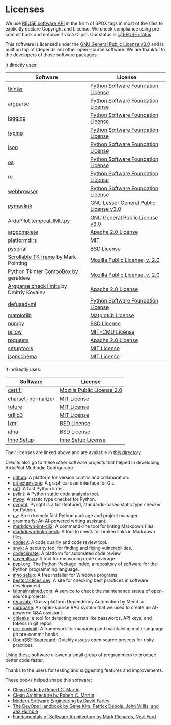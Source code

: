 <!--
SPDX-FileCopyrightText: 2024-2025 Amilcar do Carmo Lucas <amilcar.lucas@iav.de>

SPDX-License-Identifier: GPL-3.0-or-later
-->

# Licenses

We use [REUSE software API](https://api.reuse.software/) in the form of SPDX tags in most of the files to explicitly declare Copyright and License.
We check compliance using pre-commit hook and enforce it via a CI job.
Our status is [![REUSE status](https://api.reuse.software/badge/github.com/ArduPilot/MethodicConfigurator)](https://api.reuse.software/info/github.com/ArduPilot/MethodicConfigurator)

This software is licensed under the [GNU General Public License v3.0](../LICENSE.md) and is built on top of (depends on) other open-source software.
We are thankful to the developers of those software packages.

It directly uses:

| Software | License |
|----------|---------|
| [tkinter](https://docs.python.org/3/library/tkinter.html) | [Python Software Foundation License](https://docs.python.org/3/license.html) |
| [argparse](https://docs.python.org/3/library/argparse.html) | [Python Software Foundation License](https://docs.python.org/3/license.html) |
| [logging](https://docs.python.org/3/library/logging.html) | [Python Software Foundation License](https://docs.python.org/3/license.html) |
| [typing](https://docs.python.org/3/library/typing.html) | [Python Software Foundation License](https://docs.python.org/3/license.html) |
| [json](https://docs.python.org/3/library/json.html) | [Python Software Foundation License](https://docs.python.org/3/license.html) |
| [os](https://docs.python.org/3/library/os.html) | [Python Software Foundation License](https://docs.python.org/3/license.html) |
| [re](https://docs.python.org/3/library/re.html) | [Python Software Foundation License](https://docs.python.org/3/license.html) |
| [webbrowser](https://docs.python.org/3/library/webbrowser.html) | [Python Software Foundation License](https://docs.python.org/3/license.html) |
| [pymavlink](https://github.com/ArduPilot/pymavlink) | [GNU Lesser General Public License v3.0](https://github.com/ArduPilot/pymavlink/blob/master/COPYING) |
| [ArduPilot tempcal_IMU.py](https://github.com/ArduPilot/ardupilot/blob/master/Tools/scripts/tempcal_IMU.py) | [GNU General Public License v3.0](https://github.com/ArduPilot/ardupilot/blob/master/COPYING.txt) |
| [argcomplete](https://github.com/kislyuk/argcomplete) | [Apache 2.0 License](https://raw.githubusercontent.com/kislyuk/argcomplete/refs/heads/main/LICENSE.rst) |
| [platformdirs](https://platformdirs.readthedocs.io/en/latest/index.html) | [MIT](https://github.com/platformdirs/platformdirs/blob/main/LICENSE) |
| [pyserial](https://pyserial.readthedocs.io/en/latest/pyserial.html) | [BSD License](https://github.com/pyserial/pyserial/blob/master/LICENSE.txt) |
| [Scrollable TK frame](https://gist.github.com/mp035/9f2027c3ef9172264532fcd6262f3b01) by Mark Pointing | [Mozilla Public License, v. 2.0](https://mozilla.org/MPL/2.0/) |
| [Python Tkinter ComboBox](https://dev.to/geraldew/python-tkinter-an-exercise-in-wrapping-the-combobox-ndb) by geraldew | [Mozilla Public License, v. 2.0](https://mozilla.org/MPL/2.0/) |
| [Argparse check limits](https://gist.github.com/dmitriykovalev/2ab1aa33a8099ef2d514925d84aa89e7) by Dmitriy Kovalev | [Apache 2.0 License](http://www.apache.org/licenses/LICENSE-2.0) |
| [defusedxml](https://github.com/tiran/defusedxml) | [Python Software Foundation License](https://github.com/tiran/defusedxml/blob/main/LICENSE) |
| [matplotlib](https://matplotlib.org/) | [Matplotlib License](https://github.com/matplotlib/matplotlib/blob/main/LICENSE/LICENSE) |
| [numpy](https://numpy.org/) | [BSD License](https://github.com/numpy/numpy/blob/main/LICENSE.txt) |
| [pillow](https://python-pillow.github.io/) | [MIT-CMU License](https://github.com/python-pillow/Pillow/blob/main/LICENSE) |
| [requests](https://requests.readthedocs.io/) | [Apache 2.0 License](https://github.com/psf/requests/blob/main/LICENSE) |
| [setuptools](https://setuptools.pypa.io/) | [MIT License](https://github.com/pypa/setuptools/blob/main/LICENSE) |
| [jsonschema](https://python-jsonschema.readthedocs.io/en/stable/) | [MIT License](https://github.com/python-jsonschema/jsonschema/blob/main/COPYING) |

It indirectly uses:

| Software | License |
|----------|---------|
| [certifi](https://github.com/certifi/python-certifi) | [Mozilla Public License 2.0](https://github.com/certifi/python-certifi/blob/master/LICENSE) |
| [charset-normalizer](https://github.com/Ousret/charset_normalizer) | [MIT License](https://github.com/Ousret/charset_normalizer/blob/master/LICENSE) |
| [future](https://github.com/PythonCharmers/python-future) | [MIT License](https://github.com/PythonCharmers/python-future/blob/master/LICENSE.txt) |
| [urllib3](https://github.com/urllib3/urllib3) | [MIT License](https://github.com/urllib3/urllib3/blob/main/LICENSE.txt) |
| [lxml](https://github.com/lxml/lxml) | [BSD License](https://github.com/lxml/lxml/blob/master/LICENSE.txt) |
| [idna](https://github.com/kjd/idna) | [BSD License](https://github.com/kjd/idna/blob/master/LICENSE.md) |
| [Inno Setup](https://jrsoftware.org/) | [Inno Setup License](https://jrsoftware.org/files/is/license.txt) |

Their licenses are linked above and are available in [this directory](https://github.com/ArduPilot/MethodicConfigurator/tree/master/credits).

Credits also go to these other software projects that helped in developing ArduPilot Methodic Configurator:

- [github](https://github.com/): A platform for version control and collaboration.
- [git extensions](https://gitextensions.github.io/): A graphical user interface for Git.
- [ruff](https://docs.astral.sh/ruff/): A fast Python linter.
- [pylint](https://www.pylint.org/): A Python static code analysis tool.
- [mypy](https://mypy-lang.org/): A static type checker for Python.
- [pyright](https://github.com/microsoft/pyright): Pyright is a full-featured, standards-based static type checker for Python.
- [uv](https://docs.astral.sh/uv/): An extremely fast Python package and project manager.
- [grammarly](https://www.grammarly.com/): An AI-powered writing assistant.
- [markdown-lint-cli2](https://github.com/DavidAnson/markdownlint-cli2): A command-line tool for linting Markdown files.
- [markdown-link-check](https://github.com/tcort/markdown-link-check): A tool to check for broken links in Markdown files.
- [codacy](https://www.codacy.com/): A code quality and code review tool.
- [snyk](https://snyk.io/): A security tool for finding and fixing vulnerabilities.
- [codeclimate](https://codeclimate.com/): A platform for automated code review.
- [coveralls.io](https://coveralls.io/): A tool for measuring code coverage.
- [pypi.org](https://pypi.org/): The Python Package Index, a repository of software for the Python programming language.
- [inno setup](https://jrsoftware.org/isinfo.php): A free installer for Windows programs.
- [bestpractices.dev](https://www.bestpractices.dev/en): A site for checking best practices in software development.
- [isitmaintained.com](https://isitmaintained.com/): A service to check the maintenance status of open-source projects.
- [renovate](https://github.com/renovatebot/renovate): Cross-platform Dependency Automation by Mend.io
- [gurubase](https://github.com/Gurubase/gurubase): An open-source RAG system that we used to create an AI-powered Q&A assistant.
- [gitleaks](https://github.com/gitleaks/gitleaks): a tool for detecting secrets like passwords, API keys, and tokens in git repos.
- [pre-commit](https://pre-commit.com/): A framework for managing and maintaining multi-language git pre-commit hooks.
- [OpenSSF Scorecard](https://securityscorecards.dev/): Quickly assess open source projects for risky practices.

Using these software allowed a small group of programmers to produce better code faster.

Thanks to the users for testing and suggesting features and improvements.

These books helped shape this software:

- [Clean Code by Robert C. Martin](https://www.oreilly.com/library/view/clean-code/9780136083238/)
- [Clean Architecture by Robert C. Martin](https://www.oreilly.com/library/view/clean-architecture/9780134494272/)
- [Modern Software Engineering by David Farley](https://www.oreilly.com/library/view/modern-software-engineering/9780137314942/)
- [The DevOps Handbook by Gene Kim, Patrick Debois, John Willis, and Jez Humble](https://www.oreilly.com/library/view/the-devsecops-handbook/9781098182281/)
- [Fundamentals of Software Architecture by Mark Richards, Neal Ford](https://www.oreilly.com/library/view/fundamentals-of-software/9781492043447/)
